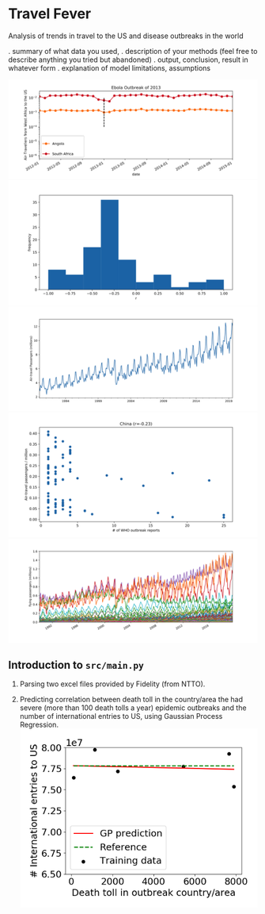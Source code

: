 # Travel Fever
Analysis of trends in travel to the US and disease outbreaks in the world

. summary of what data you used,
. description of your methods (feel free to describe anything you tried but abandoned)
. output, conclusion, result in whatever form
. explanation of model limitations, assumptions

![The Ebola Outbreak from 2013](https://github.com/juandlizarazo/travelfever/blob/master/figs/Final%20-%20Ebola%20Outbreak%20of%202013.png)
![Correlation between air-travel passengers and disease outbreak reports submitted to WHO](https://github.com/juandlizarazo/travelfever/blob/master/figs/Final%20-%20histogram%20of%20r%20with%20no%20zeros.png)
![Total Incoming Air-Travel Passengers into the US](https://github.com/juandlizarazo/travelfever/blob/master/figs/Final%20-%20Total%20travel%20into%20the%20US.png)
![Correlation plot for air-travel from China](https://github.com/juandlizarazo/travelfever/blob/master/figs/Final%20-%20Correlation%20China%20into%20the%20US.png?raw=true)
![Total Incoming Air-Travel Passengers into the US per country](https://github.com/juandlizarazo/travelfever/blob/master/figs/Final%20-%20Travel%20into%20the%20US%20per%20country%20of%20origin.png)

## Introduction to `src/main.py`
1) Parsing two excel files provided by Fidelity (from NTTO).

2) Predicting correlation between death toll in the country/area the had severe (more than 100 death tolls a year) epidemic outbreaks and the number of international entries to US, using Gaussian Process Regression.
![Death toll in epidemic outbreak country/area versus Number of international entries to US](https://github.com/juandlizarazo/travelfever/blob/master/figs/death_entry_prediction.png)


